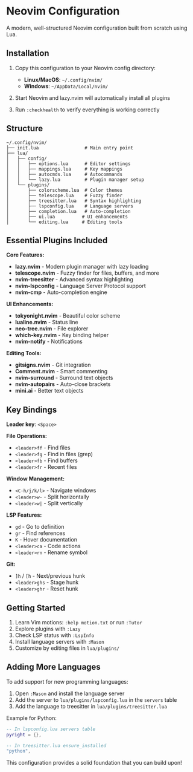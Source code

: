 # Neovim Configuration

A modern, well-structured Neovim configuration built from scratch using Lua.

## Installation

1. Copy this configuration to your Neovim config directory:
   - **Linux/MacOS**: `~/.config/nvim/`
   - **Windows**: `~/AppData/Local/nvim/`

2. Start Neovim and lazy.nvim will automatically install all plugins

3. Run `:checkhealth` to verify everything is working correctly

## Structure

```
~/.config/nvim/
├── init.lua                 # Main entry point
├── lua/
│   ├── config/
│   │   ├── options.lua      # Editor settings
│   │   ├── mappings.lua     # Key mappings
│   │   ├── autocmds.lua     # Autocommands
│   │   └── lazy.lua         # Plugin manager setup
│   └── plugins/
│       ├── colorscheme.lua  # Color themes
│       ├── telescope.lua    # Fuzzy finder
│       ├── treesitter.lua   # Syntax highlighting
│       ├── lspconfig.lua    # Language servers
│       ├── completion.lua   # Auto-completion
│       ├── ui.lua          # UI enhancements
│       └── editing.lua     # Editing tools
```

## Essential Plugins Included

**Core Features:**
- **lazy.nvim** - Modern plugin manager with lazy loading
- **telescope.nvim** - Fuzzy finder for files, buffers, and more
- **nvim-treesitter** - Advanced syntax highlighting
- **nvim-lspconfig** - Language Server Protocol support
- **nvim-cmp** - Auto-completion engine

**UI Enhancements:**
- **tokyonight.nvim** - Beautiful color scheme
- **lualine.nvim** - Status line
- **neo-tree.nvim** - File explorer
- **which-key.nvim** - Key binding helper
- **nvim-notify** - Notifications

**Editing Tools:**
- **gitsigns.nvim** - Git integration
- **Comment.nvim** - Smart commenting
- **nvim-surround** - Surround text objects
- **nvim-autopairs** - Auto-close brackets
- **mini.ai** - Better text objects

## Key Bindings

**Leader key**: `<Space>`

**File Operations:**
- `<leader>ff` - Find files
- `<leader>fg` - Find in files (grep)
- `<leader>fb` - Find buffers
- `<leader>fr` - Recent files

**Window Management:**
- `<C-h/j/k/l>` - Navigate windows
- `<leader>w-` - Split horizontally
- `<leader>w|` - Split vertically

**LSP Features:**
- `gd` - Go to definition
- `gr` - Find references
- `K` - Hover documentation
- `<leader>ca` - Code actions
- `<leader>rn` - Rename symbol

**Git:**
- `]h` / `[h` - Next/previous hunk
- `<leader>ghs` - Stage hunk
- `<leader>ghr` - Reset hunk

## Getting Started

1. Learn Vim motions: `:help motion.txt` or run `:Tutor`
2. Explore plugins with `:Lazy`
3. Check LSP status with `:LspInfo`
4. Install language servers with `:Mason`
5. Customize by editing files in `lua/plugins/`

## Adding More Languages

To add support for new programming languages:

1. Open `:Mason` and install the language server
2. Add the server to `lua/plugins/lspconfig.lua` in the `servers` table
3. Add the language to treesitter in `lua/plugins/treesitter.lua`

Example for Python:
```lua
-- In lspconfig.lua servers table
pyright = {},

-- In treesitter.lua ensure_installed
"python",
```

This configuration provides a solid foundation that you can build upon!
